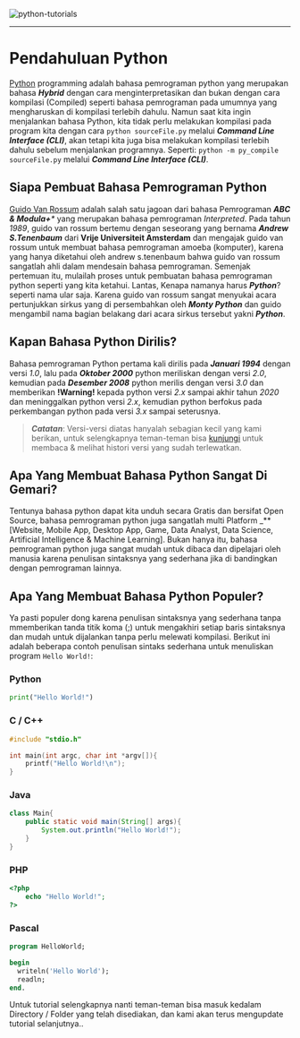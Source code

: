 <meta property="og:image" content="https://socialify.git.ci/codeblues62/python-tutorials/png?description=1&descriptionEditable=Yuk%20Belajar%20Python%20dasar%20di%20seri%20Tutorial%20Python%20Bahasa%20Indonesia%20untuk%20pemula.%0A%0AAyo%20Belajar%20Python%20lewat%20seri%20Python%20dasar%20bahasa%20indonesia&language=1&name=1&owner=1&stargazers=1&theme=Auto" />
<meta property="og:image:width" content="1280" />
<meta property="og:image:height" content="640" />

![python-tutorials](https://socialify.git.ci/codeblues62/python-tutorials/image?description=1&descriptionEditable=Yuk%20Belajar%20Python%20dasar%20di%20seri%20Tutorial%20Python%20Bahasa%20Indonesia%20untuk%20pemula.%0A%0AAyo%20Belajar%20Python%20lewat%20seri%20Python%20dasar%20bahasa%20indonesia&language=1&name=1&owner=1&stargazers=1&theme=Auto)

-----------------------------------------------------

# Pendahuluan Python

[Python](https://python.org/) programming adalah bahasa pemrograman python yang merupakan bahasa  _**Hybrid**_ dengan cara menginterpretasikan dan bukan dengan cara kompilasi (Compiled) seperti bahasa pemrograman pada umumnya yang mengharuskan di kompilasi terlebih dahulu. Namun saat kita ingin menjalankan bahasa Python, kita tidak perlu melakukan kompilasi pada program kita dengan cara `python sourceFile.py` melalui _**Command Line Interface (CLI)**_, akan tetapi kita juga bisa melakukan kompilasi terlebih dahulu sebelum menjalankan programnya. Seperti: `python -m py_compile sourceFile.py` melalui _**Command Line Interface (CLI)**_.

## Siapa Pembuat Bahasa Pemrograman Python
[Guido Van Rossum](https://gvanrossum.github.io) adalah salah satu jagoan dari bahasa Pemrograman _**ABC & Modula+***_ yang merupakan bahasa pemrograman _Interpreted_. Pada tahun _1989_, guido van rossum bertemu dengan seseorang yang bernama _**Andrew S.Tenenbaum**_ dari **Vrije Universiteit Amsterdam** dan mengajak guido van rossum untuk membuat bahasa pemrograman amoeba (komputer), karena yang hanya diketahui oleh andrew s.tenenbaum bahwa guido van rossum sangatlah ahli dalam mendesain bahasa pemrograman. Semenjak pertemuan itu, mulailah proses untuk pembuatan bahasa pemrograman python seperti yang kita ketahui.
Lantas, Kenapa namanya harus _**Python**_? seperti nama ular saja. Karena guido van rossum sangat menyukai acara pertunjukkan sirkus yang di persembahkan oleh _**Monty Python**_ dan guido mengambil nama bagian belakang dari acara sirkus tersebut yakni _**Python**_.

## Kapan Bahasa Python Dirilis?
Bahasa pemrograman Python pertama kali dirilis pada _**Januari 1994**_ dengan versi _1.0_, lalu pada _**Oktober 2000**_ python meriliskan dengan versi _2.0_, kemudian pada _**Desember 2008**_ python merilis dengan versi _3.0_ dan memberikan **!Warning!** kepada python versi _2.x_ sampai akhir tahun _2020_ dan meninggalkan python versi _2.x_, kemudian python berfokus pada perkembangan python pada versi _3.x_ sampai seterusnya.

> _**Catatan**_: Versi-versi diatas hanyalah sebagian kecil yang kami berikan, untuk selengkapnya teman-teman bisa [kunjungi](https://www.python.org/doc/versions/) untuk membaca & melihat histori versi yang sudah terlewatkan.

## Apa Yang Membuat Bahasa Python Sangat Di Gemari?
Tentunya bahasa python dapat kita unduh secara Gratis dan bersifat Open Source, bahasa pemrograman python juga sangatlah multi Platform _**[Website, Mobile App, Desktop App, Game, Data Analyst, Data Science, Artificial Intelligence & Machine Learning]. Bukan hanya itu, bahasa pemrograman python juga sangat mudah untuk dibaca dan dipelajari oleh manusia karena penulisan sintaksnya yang sederhana jika di bandingkan dengan pemrograman lainnya.

## Apa Yang Membuat Bahasa Python Populer?
Ya pasti populer dong karena penulisan sintaksnya yang sederhana tanpa mmemberikan tanda titik koma (;) untuk mengakhiri setiap baris sintaksnya dan mudah untuk dijalankan tanpa perlu melewati kompilasi. Berikut ini adalah beberapa contoh penulisan sintaks sederhana untuk menuliskan program `Hello World!`:

### Python
```python
print("Hello World!")
```
### C / C++
```cpp
#include "stdio.h"

int main(int argc, char int *argv[]){
    printf("Hello World!\n");
}
```
### Java
```java
class Main{
    public static void main(String[] args){
        System.out.println("Hello World!");
    }
}
```
### PHP
```php
<?php
    echo "Hello World!";
?>
```
### Pascal
```pascal
program HelloWorld;

begin
  writeln('Hello World');
  readln;
end.
```

Untuk tutorial selengkapnya nanti teman-teman bisa masuk kedalam Directory / Folder yang telah disediakan, dan kami akan terus mengupdate tutorial selanjutnya..
